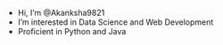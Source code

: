 - Hi, I’m @Akanksha9821
- I’m interested in Data Science and Web Development
- Proficient in Python and Java 



<!---
Akanksha9821/Akanksha9821 is a ✨ special ✨ repository because its `README.md` (this file) appears on your GitHub profile.
You can click the Preview link to take a look at your changes.
--->
